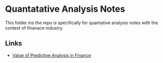 Quantatative Analysis Notes
===

This folder ins the repo is specifically for quantative analysis notes with the context of finanace industry.

Links
---

* [Value of Predictive Analysis in Finance](http://www.wallstreetandtech.com/data-management/the-value-of-predictive-analytics-in-financial-services/a/d-id/1317746)

